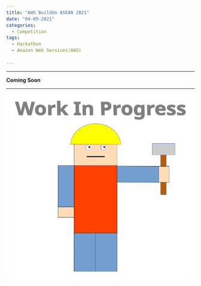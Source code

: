 ```yaml
---
title: "AWS BuildOn ASEAN 2021"
date: "04-09-2021"
categories:
  - Competition
tags:
  - Hackathon
  - Amazon Web Services(AWS)

---
```


***

<strong>Coming Soon</strong>

***

![WIP](/assets/images/common/WIP.png)